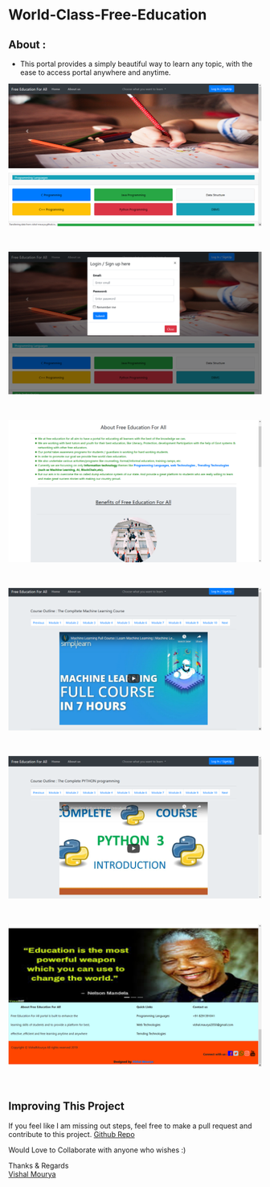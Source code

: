 # World-Class-Free-Education


## About :

- This portal provides a simply beautiful way to learn any topic, with the ease to access portal anywhere and anytime.

![s1](https://github.com/vishal-mourya/World-Class-Free-Education/blob/main/pics/s1.png?raw=true) <br> <br> <br> 

![s2](https://github.com/vishal-mourya/World-Class-Free-Education/blob/main/pics/s2.png?raw=true) <br> <br> <br> 

![s3](https://github.com/vishal-mourya/World-Class-Free-Education/blob/main/pics/s3.png?raw=true) <br> <br> <br> 

![s4](https://github.com/vishal-mourya/World-Class-Free-Education/blob/main/pics/s4.png?raw=true) <br> <br> <br> 

![s5](https://github.com/vishal-mourya/World-Class-Free-Education/blob/main/pics/s5.png?raw=true) <br> <br> <br> 

![s6](https://github.com/vishal-mourya/World-Class-Free-Education/blob/main/pics/s6.png?raw=true) <br> <br> <br> 

## Improving This Project

If you feel like I am missing out steps, feel free to make a pull request and contribute to this project. [Github Repo](https://github.com/vishal-mourya/World-Class-Free-Education)

Would Love to Collaborate with anyone who wishes :)

Thanks & Regards <br>
[Vishal Mourya](https://www.linkedin.com/in/vishal-mourya-a4245b18b/)

